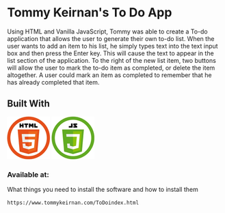 # Tommy Keirnan's To Do App

Using HTML and Vanilla JavaScript, Tommy was able to create a To-do application that allows the user to generate their own to-do list.  When the user wants to add an item to his list, he simply types text into the text input box and then press the Enter key. This will cause the text to appear in the list section of the application. To the right of the new list item, two buttons will allow the user to mark the to-do item as completed, or delete the item altogether. A user could mark an item as completed to remember that he has already completed that item. 

## Built With

<img src="https://github.com/tkeirnan/To-Do_App/blob/master/images/HTML.png" width="100" alt="HTML5 icon">
<img src="https://github.com/tkeirnan/To-Do_App/blob/master/images/JS.png" width="100" alt="JavaScript icon">


### Available at:

What things you need to install the software and how to install them

```
https://www.tommykeirnan.com/ToDoindex.html
```

